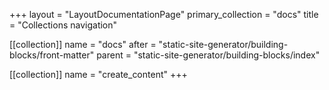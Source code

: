 +++
layout = "LayoutDocumentationPage"
primary_collection = "docs"
title = "Collections navigation"

[[collection]]
name = "docs"
after = "static-site-generator/building-blocks/front-matter"
parent = "static-site-generator/building-blocks/index"

[[collection]]
name = "create_content"
+++
